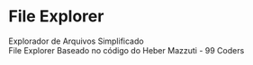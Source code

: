 # File Explorer
 Explorador de Arquivos Simplificado <br> File Explorer
 Baseado no código do Heber Mazzuti - 99 Coders
